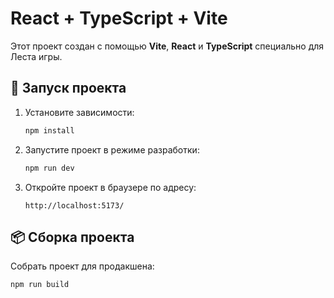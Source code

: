 # React + TypeScript + Vite

Этот проект создан с помощью **Vite**, **React** и **TypeScript** специально для Леста игры.  

## 🚀 Запуск проекта

1. Установите зависимости:
   ```bash
   npm install
   ```

2. Запустите проект в режиме разработки:
   ```bash
   npm run dev
   ```

3. Откройте проект в браузере по адресу:
   ```
   http://localhost:5173/
   ```

## 📦 Сборка проекта

Собрать проект для продакшена:
```bash
npm run build
```